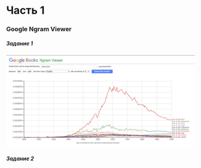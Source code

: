 # Часть 1
### Google Ngram Viewer
##### Задание 1

![Задание1](https://github.com/manazarova/hw6/blob/master/1.png)

##### Задание 2

